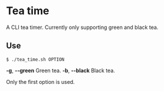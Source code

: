 # Tea time

A CLI tea timer. Currently only supporting green and black tea.

## Use

`$ ./tea_time.sh OPTION`

**-g**, **--green** Green tea.
**-b**, **--black** Black tea.

Only the first option is used.
